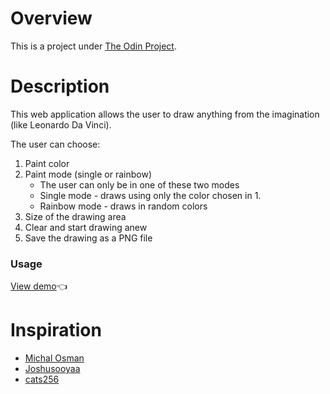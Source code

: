 # Overview
This is a project under [The Odin Project](https://www.theodinproject.com/about). 

# Description 
This web application allows the user to draw anything from the imagination (like Leonardo Da Vinci).  

The user can choose:
1. Paint color
2. Paint mode (single or rainbow)
    * The user can only be in one of these two modes
    * Single mode - draws using only the color chosen in 1.
    * Rainbow mode - draws in random colors 
3. Size of the drawing area
4. Clear and start drawing anew 
5. Save the drawing as a PNG file

### Usage
[View demo](https://f00lg0ldl0af.github.io/Etch-a-Sketch/):point_left:

# Inspiration 
* [Michal Osman](https://michalosman.github.io/etch-a-sketch/)
* [Joshusooyaa](https://joshusooyaa.github.io/etch-a-sketch/)
* [cats256](https://cats256.github.io/portfolio/projects/5/) 